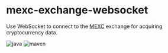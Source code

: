 # mexc-exchange-websocket
Use WebSocket to connect to the [MEXC](https://www.mexc.com/) exchange for acquiring cryptocurrency data.


 ![java](https://img.shields.io/badge/%20-java-orange)
 ![maven](https://img.shields.io/badge/%20-maven-blue)
